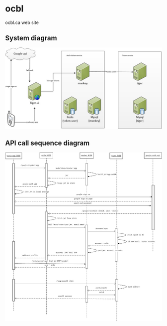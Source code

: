 # ocbl
ocbl.ca web site

## System diagram
![System diagram](/images/ocbl-sso-architect.jpg)

## API call sequence diagram
![API call sequence diagram](https://github.com/dzca/ocbl/blob/master/images/sso-sequence.jpg)
